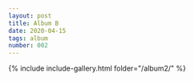 ```yaml
---
layout: post
title: Album B
date: 2020-04-15
tags: album
number: 002
---
```


{% include include-gallery.html folder="/album2/" %}